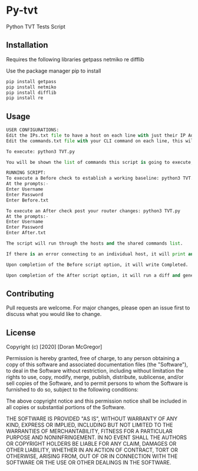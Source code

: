 # Py-tvt
Python TVT Tests Script


## Installation

Requires the following libraries
getpass
netmiko
re
difflib

Use the package manager pip to install 
```bash
pip install getpass
pip install netmiko
pip install difflib
pip install re
```

## Usage

```python
USER CONFIGURATIONS:
Edit the IPs.txt file to have a host on each line with just their IP Address
Edit the commands.txt file with your CLI command on each line, this will be shared amonst all hosts.

To execute: python3 TVT.py

You will be shown the list of commands this script is going to execute, if there is an issue, exit the script.

RUNNING SCRIPT:
To execute a Before check to establish a working baseline: python3 TVT.py
At the prompts:-
Enter Username
Enter Password
Enter Before.txt

To execute an After check post your router changes: python3 TVT.py 
At the prompts:-
Enter Username
Enter Password
Enter After.txt

The script will run through the hosts and the shared commands list.

If there is an error connecting to an individual host, it will print and error and continue on.

Upon completion of the Before script option, it will write Completed.

Upon completion of the After script option, it will run a diff and generate you a HTML file to compare the Before & After of each host

```

## Contributing
Pull requests are welcome. For major changes, please open an issue first to discuss what you would like to change.


## License
Copyright (c) [2020] [Doran McGregor]

Permission is hereby granted, free of charge, to any person obtaining a copy
of this software and associated documentation files (the "Software"), to deal
in the Software without restriction, including without limitation the rights
to use, copy, modify, merge, publish, distribute, sublicense, and/or sell
copies of the Software, and to permit persons to whom the Software is
furnished to do so, subject to the following conditions:

The above copyright notice and this permission notice shall be included in all
copies or substantial portions of the Software.

THE SOFTWARE IS PROVIDED "AS IS", WITHOUT WARRANTY OF ANY KIND, EXPRESS OR
IMPLIED, INCLUDING BUT NOT LIMITED TO THE WARRANTIES OF MERCHANTABILITY,
FITNESS FOR A PARTICULAR PURPOSE AND NONINFRINGEMENT. IN NO EVENT SHALL THE
AUTHORS OR COPYRIGHT HOLDERS BE LIABLE FOR ANY CLAIM, DAMAGES OR OTHER
LIABILITY, WHETHER IN AN ACTION OF CONTRACT, TORT OR OTHERWISE, ARISING FROM,
OUT OF OR IN CONNECTION WITH THE SOFTWARE OR THE USE OR OTHER DEALINGS IN THE
SOFTWARE.
